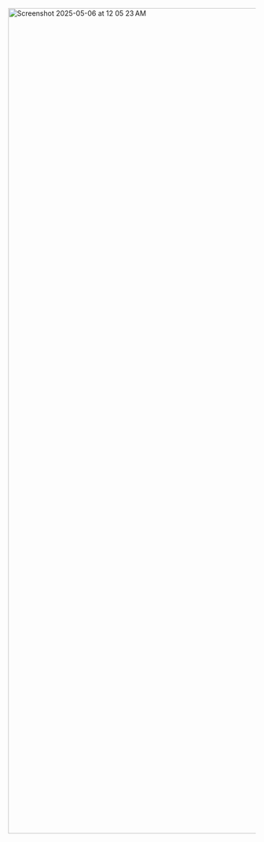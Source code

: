 
<img width="1680" alt="Screenshot 2025-05-06 at 12 05 23 AM" src="https://github.com/user-attachments/assets/2ec72cb0-1b10-48d2-b181-aa8a172e3c9d" />

